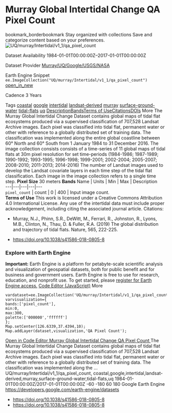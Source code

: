  
#  Murray Global Intertidal Change QA Pixel Count 
bookmark_borderbookmark Stay organized with collections  Save and categorize content based on your preferences.
![UQ/murray/Intertidal/v1_1/qa_pixel_count](https://developers.google.com/earth-engine/datasets/images/UQ/UQ_murray_Intertidal_v1_1_qa_pixel_count_sample.png) 

Dataset Availability
    1984-01-01T00:00:00Z–2017-01-01T00:00:00Z 

Dataset Provider
     [ Murray/UQ/Google/USGS/NASA ](https://intertidal.app) 

Earth Engine Snippet
     `    ee.ImageCollection("UQ/murray/Intertidal/v1_1/qa_pixel_count")   ` [ open_in_new ](https://code.earthengine.google.com/?scriptPath=Examples:Datasets/UQ/UQ_murray_Intertidal_v1_1_qa_pixel_count) 

Cadence
    3 Years 

Tags
     [coastal](https://developers.google.com/earth-engine/datasets/tags/coastal) [google](https://developers.google.com/earth-engine/datasets/tags/google) [intertidal](https://developers.google.com/earth-engine/datasets/tags/intertidal) [landsat-derived](https://developers.google.com/earth-engine/datasets/tags/landsat-derived) [murray](https://developers.google.com/earth-engine/datasets/tags/murray) [surface-ground-water](https://developers.google.com/earth-engine/datasets/tags/surface-ground-water) [tidal-flats](https://developers.google.com/earth-engine/datasets/tags/tidal-flats) [uq](https://developers.google.com/earth-engine/datasets/tags/uq)
[Description](https://developers.google.com/earth-engine/datasets/catalog/UQ_murray_Intertidal_v1_1_qa_pixel_count#description)[Bands](https://developers.google.com/earth-engine/datasets/catalog/UQ_murray_Intertidal_v1_1_qa_pixel_count#bands)[Terms of Use](https://developers.google.com/earth-engine/datasets/catalog/UQ_murray_Intertidal_v1_1_qa_pixel_count#terms-of-use)[Citations](https://developers.google.com/earth-engine/datasets/catalog/UQ_murray_Intertidal_v1_1_qa_pixel_count#citations)[DOIs](https://developers.google.com/earth-engine/datasets/catalog/UQ_murray_Intertidal_v1_1_qa_pixel_count#dois) More
The Murray Global Intertidal Change Dataset contains global maps of tidal flat ecosystems produced via a supervised classification of 707,528 Landsat Archive images. Each pixel was classified into tidal flat, permanent water or other with reference to a globally distributed set of training data.
The classification was implemented along the entire global coastline between 60° North and 60° South from 1 January 1984 to 31 December 2016. The image collection consists consists of a time-series of 11 global maps of tidal flats at 30m pixel resolution for set time-periods (1984-1986; 1987-1989; 1990-1992; 1993-1995; 1996-1998; 1999-2001; 2002-2004; 2005-2007; 2008-2010; 2011-2013; 2014-2016)
The number of Landsat images used to develop the Landsat covariate layers in each time step of the tidal flat classification. Each image in the image collection refers to a single time step.
**Pixel Size** 30 meters 
**Bands**
Name | Units | Min | Max | Description  
---|---|---|---|---  
`pixel_count` | count |  0  |  400  | Input image count.  
**Terms of Use**
This work is licensed under a Creative Commons Attribution 4.0 International License.
Any use of the intertidal data must include proper acknowledgement, including citing the associated journal article.
Citations:
  * Murray, N.J., Phinn, S.R., DeWitt, M., Ferrari, R., Johnston, R., Lyons, M.B., Clinton, N., Thau, D. & Fuller, R.A. (2019) The global distribution and trajectory of tidal flats. Nature, 565, 222-225.


  * [ https://doi.org/10.1038/s41586-018-0805-8 ](https://doi.org/10.1038/s41586-018-0805-8)


### Explore with Earth Engine
**Important:** Earth Engine is a platform for petabyte-scale scientific analysis and visualization of geospatial datasets, both for public benefit and for business and government users. Earth Engine is free to use for research, education, and nonprofit use. To get started, please [register for Earth Engine access.](https://console.cloud.google.com/earth-engine)
[Code Editor (JavaScript)](https://developers.google.com/earth-engine/datasets/catalog/UQ_murray_Intertidal_v1_1_qa_pixel_count#code-editor-javascript-sample) More
```
vardataset=ee.ImageCollection('UQ/murray/Intertidal/v1_1/qa_pixel_count');
varvisualization={
bands:['pixel_count'],
min:0,
max:300,
palette:['000000','ffffff']
};
Map.setCenter(126.6339,37.4394,10);
Map.addLayer(dataset,visualization,'QA Pixel Count');
```
[ Open in Code Editor ](https://code.earthengine.google.com/?scriptPath=Examples:Datasets/UQ/UQ_murray_Intertidal_v1_1_qa_pixel_count)
[ Murray Global Intertidal Change QA Pixel Count ](https://developers.google.com/earth-engine/datasets/catalog/UQ_murray_Intertidal_v1_1_qa_pixel_count)
The Murray Global Intertidal Change Dataset contains global maps of tidal flat ecosystems produced via a supervised classification of 707,528 Landsat Archive images. Each pixel was classified into tidal flat, permanent water or other with reference to a globally distributed set of training data. The classification was implemented along the …
UQ/murray/Intertidal/v1_1/qa_pixel_count, coastal,google,intertidal,landsat-derived,murray,surface-ground-water,tidal-flats,uq 
1984-01-01T00:00:00Z/2017-01-01T00:00:00Z
-60 -180 60 180 
Google Earth Engine
https://developers.google.com/earth-engine/datasets
  * [ https://doi.org/10.1038/s41586-018-0805-8 ](https://doi.org/https://intertidal.app)
  * [ https://doi.org/10.1038/s41586-018-0805-8 ](https://doi.org/https://developers.google.com/earth-engine/datasets/catalog/UQ_murray_Intertidal_v1_1_qa_pixel_count)


